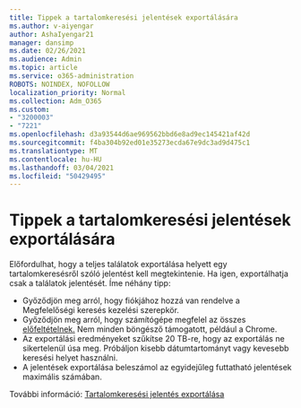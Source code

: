 ```yaml
---
title: Tippek a tartalomkeresési jelentések exportálására
ms.author: v-aiyengar
author: AshaIyengar21
manager: dansimp
ms.date: 02/26/2021
ms.audience: Admin
ms.topic: article
ms.service: o365-administration
ROBOTS: NOINDEX, NOFOLLOW
localization_priority: Normal
ms.collection: Adm_O365
ms.custom:
- "3200003"
- "7221"
ms.openlocfilehash: d3a93544d6ae969562bbd6e8ad9ec145421af42d
ms.sourcegitcommit: f4ba304b92ed01e35273ecda67e9dc3ad9d475c1
ms.translationtype: MT
ms.contentlocale: hu-HU
ms.lasthandoff: 03/04/2021
ms.locfileid: "50429495"
---
```

# <a name="tips-for-exporting-a-report-for-content-search"></a>Tippek a tartalomkeresési jelentések exportálására

Előfordulhat, hogy a teljes találatok exportálása helyett egy tartalomkeresésről szóló jelentést kell megtekintenie. Ha igen, exportálhatja csak a találatok jelentését. Íme néhány tipp:

- Győződjön meg arról, hogy fiókjához hozzá van rendelve a Megfelelőségi keresés kezelési szerepkör.
- Győződjön meg arról, hogy számítógépe megfelel az összes [előfeltételnek.](https://go.microsoft.com/fwlink/?linkid=2102407) Nem minden böngésző támogatott, például a Chrome.
- Az exportálási eredményeket szűkítse 20 TB-re, hogy az exportálás ne sikertelenül úsa meg. Próbáljon kisebb dátumtartományt vagy kevesebb keresési helyet használni.
- A jelentések exportálása beleszámol az egyidejűleg futtatható jelentések maximális számában.

További információ: [Tartalomkeresési jelentés exportálása](https://go.microsoft.com/fwlink/?linkid=2102409)